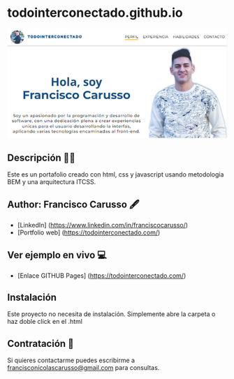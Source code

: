 # todointerconectado.github.io

![Layout preview for the Todointerconectado page](/CSS/img/miniatura_2.png)

## Descripción 👨‍💼
Este es un portafolio creado con html, css y javascript usando metodologia BEM y una arquitectura ITCSS.

## Author: Francisco Carusso 🖋 

* [LinkedIn] (https://www.linkedin.com/in/franciscocarusso/)
* [Portfolio web] (https://todointerconectado.com/)

## Ver ejemplo en vivo 💻
- [Enlace GITHUB Pages] (https://todointerconectado.com/)

## Instalación 
Este proyecto no necesita de instalación. Simplemente abre la carpeta o haz doble click en el .html

## Contratación 📧
Si quieres contactarme puedes escribirme a francisconicolascarusso@gmail.com para consultas.
